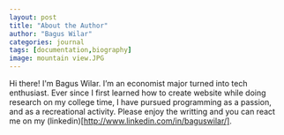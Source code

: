 ```yaml
---
layout: post
title: "About the Author"
author: "Bagus Wilar"
categories: journal
tags: [documentation,biography]
image: mountain view.JPG
---
```


Hi there! I'm Bagus Wilar. I’m an economist major turned into tech enthusiast. Ever since I first learned how to create website while doing research on my college time, I have pursued programming as a passion, and as a recreational activity. Please enjoy the writting and you can react me on my (linkedin)[http://www.linkedin.com/in/baguswilar/].
